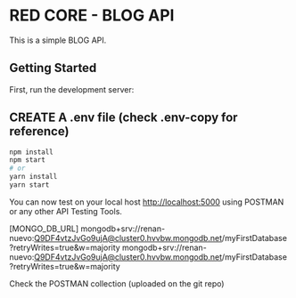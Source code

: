 # RED CORE - BLOG API

This is a simple BLOG API.

## Getting Started

First, run the development server:
## CREATE A .env file (check .env-copy for reference)
```bash
npm install
npm start
# or
yarn install
yarn start
```

You can now test on your local host [http://localhost:5000](http://localhost:5000) using POSTMAN or any other API Testing Tools.

[MONGO_DB_URL] mongodb+srv://renan-nuevo:Q9DF4vtzJvGo9ujA@cluster0.hvvbw.mongodb.net/myFirstDatabase?retryWrites=true&w=majority
mongodb+srv://renan-nuevo:Q9DF4vtzJvGo9ujA@cluster0.hvvbw.mongodb.net/myFirstDatabase?retryWrites=true&w=majority

Check the POSTMAN collection (uploaded on the git repo)
